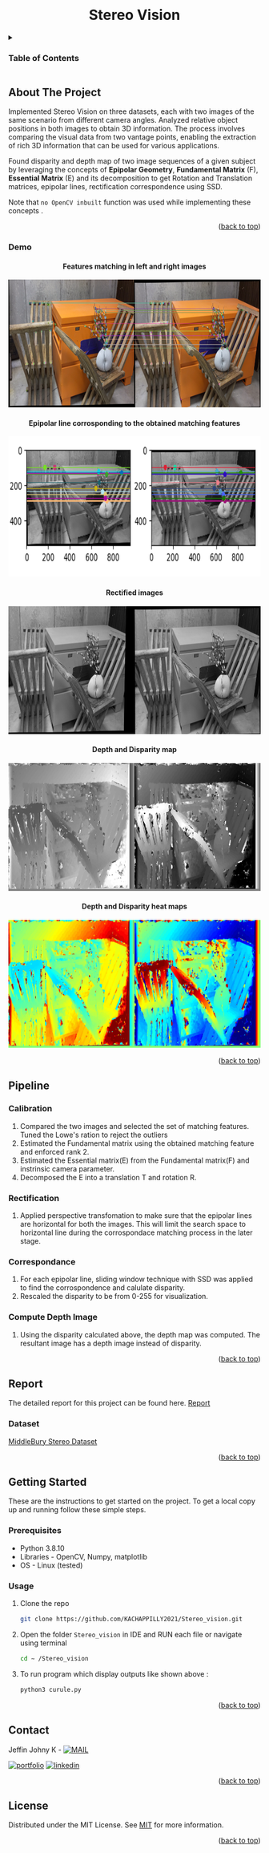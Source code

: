 <a name="readme-top"></a>

<!-- PROJECT LOGO -->
<br />
<div align="center">


  <h1 align="center">Stereo Vision </h1>


</div>



<!-- TABLE OF CONTENTS -->
<details>
  <summary><h3>Table of Contents</h3></summary>
  <ol>
    <li>
      <a href="#about-the-project">About The Project</a>
      <ul>
        <li><a href="#demo">Demo</a></li>
      </ul>
    </li>
    <li>
      <a href="#pipeline">Pipeline</a>
      <ul>
        <li><a href="#calibration">Calibration</a></li>
	<li><a href="#report">Rectification</a></li>
	<li><a href="#correspondance">Correspondance</a></li>
	<li><a href="#compute-depth-image">Compute Depth Image</a></li>
      </ul>
    </li>
    <li>
      <a href="#report">Report</a>
      <ul>
        <li><a href="#dataset">Dataset</a></li>
      </ul>
    </li>
    <li>
      <a href="#getting-started">Getting Started</a>
      <ul>
        <li><a href="#prerequisites">Prerequisites</a></li>
        <li><a href="#usage">Usage</a></li>
      </ul>
    </li>
    <li><a href="#contact">Contact</a></li>
    <li><a href="#license">License</a></li>
  </ol>
</details>



<!-- ABOUT THE PROJECT -->
## About The Project



Implemented Stereo Vision on three datasets, each with two images of the same scenario from different camera angles. Analyzed relative object positions in both images to obtain 3D information. The process involves comparing the visual data from two vantage points, enabling the extraction of rich 3D information that can be used for various applications.

Found disparity and depth map of two image sequences of a given subject by leveraging the concepts of **Epipolar Geometry**, **Fundamental Matrix** (F), **Essential Matrix** (E) and its decomposition to get Rotation and Translation matrices, epipolar lines, rectification correspondence using SSD.

 Note that ```no OpenCV inbuilt``` function was used while implementing these concepts .


<p align="right">(<a href="#readme-top">back to top</a>)</p>

### Demo

<div align="center">


  <h4 align="center"> Features matching in left and right images</h4>


</div>

<img src="https://github.com/KACHAPPILLY2021/Stereo_vision/blob/main/output/Matches_screenshot_18.04.2022.png?raw=true" height="255" width="1000" alt="features">
<div align="center">


  <h4 align="center">Epipolar line corrosponding to the obtained matching features</h4>


</div>

<img src="https://github.com/KACHAPPILLY2021/Stereo_vision/blob/main/output/epipolar%20(1).png?raw=true" height="280" width="1000" alt="epipolar">
<div align="center">


  <h4 align="center">Rectified images</h4>


</div>

<img src="https://github.com/KACHAPPILLY2021/Stereo_vision/blob/main/output/rectified.jpg?raw=true" height="255" width="1000" alt="rectified">
<div align="center">


  <h4 align="center"> Depth and Disparity map</h4>


</div>

<img src="https://github.com/KACHAPPILLY2021/Stereo_vision/blob/main/output/depth_disparity.jpg?raw=true" height="255" width="1000" alt="map">
<div align="center">


  <h4 align="center"> Depth and Disparity heat maps</h4>


</div>

<img src="https://github.com/KACHAPPILLY2021/Stereo_vision/blob/main/output/heatmap.jpg?raw=true" height="255" width="1000" alt="heat map">
<p align="right">(<a href="#readme-top">back to top</a>)</p>


<!-- Pipeline -->
## Pipeline

### Calibration

1) Compared the two images and selected the set of matching features. Tuned the Lowe's ration to reject the outliers
2) Estimated the Fundamental matrix using the obtained matching feature and enforced rank 2. 
3) Estimated the Essential matrix(E) from the Fundamental matrix(F) and instrinsic camera parameter.
4) Decomposed the E into a translation T and rotation R.

### Rectification

1) Applied perspective transfomation to make sure that the epipolar lines are horizontal for both the images. This will limit the search space to horizontal line during the corrospondace matching process in the later stage.

### Correspondance

1) For each epipolar line, sliding window technique with SSD was applied to find the corrospondence and calulate disparity.
2) Rescaled the disparity to be from 0-255 for visualization.

### Compute Depth Image

1) Using the disparity calculated above, the depth map was computed. The resultant image has a depth image instead of disparity.

<p align="right">(<a href="#readme-top">back to top</a>)</p>



<!-- Reports -->
## Report

The detailed report for this project can be found here. [Report](https://github.com/KACHAPPILLY2021/Stereo_vision/blob/main/ENPM_673_P3.pdf)

### Dataset

[MiddleBury Stereo Dataset](https://vision.middlebury.edu/stereo/data/scenes2021/#description)

<p align="right">(<a href="#readme-top">back to top</a>)</p>


<!-- GETTING STARTED -->
## Getting Started

These are the instructions to get started on the project.
To get a local copy up and running follow these simple steps.

### Prerequisites
* Python 3.8.10
* Libraries - OpenCV, Numpy, matplotlib
* OS - Linux (tested)


### Usage

1. Clone the repo
   ```sh
   git clone https://github.com/KACHAPPILLY2021/Stereo_vision.git
   ```
2. Open the folder ```Stereo_vision``` in IDE and RUN each file or navigate using terminal
   ```sh
   cd ∼ /Stereo_vision
   ```
3. To run program which display outputs like shown above :
   ```sh
   python3 curule.py
   ```


<p align="right">(<a href="#readme-top">back to top</a>)</p>



<!-- CONTACT -->
## Contact

Jeffin Johny K - [![MAIL](https://img.shields.io/badge/Gmail-D14836?style=for-the-badge&logo=gmail&logoColor=white)](mailto:jeffinjk@umd.edu)
	
[![portfolio](https://img.shields.io/badge/my_portfolio-000?style=for-the-badge&logo=ko-fi&logoColor=white)](https://kachappilly2021.github.io/)
[![linkedin](https://img.shields.io/badge/linkedin-0A66C2?style=for-the-badge&logo=linkedin&logoColor=white)](http://www.linkedin.com/in/jeffin-johny-kachappilly-0a8597136)

<p align="right">(<a href="#readme-top">back to top</a>)</p>



<!-- LICENSE -->
## License

Distributed under the MIT License. See [MIT](https://choosealicense.com/licenses/mit/) for more information.

<p align="right">(<a href="#readme-top">back to top</a>)</p>



<!-- MARKDOWN LINKS & IMAGES -->
<!-- https://www.markdownguide.org/basic-syntax/#reference-style-links -->
[contributors-shield]: https://img.shields.io/github/contributors/othneildrew/Best-README-Template.svg?style=for-the-badge
[contributors-url]: https://github.com/othneildrew/Best-README-Template/graphs/contributors
[forks-shield]: https://img.shields.io/github/forks/othneildrew/Best-README-Template.svg?style=for-the-badge
[forks-url]: https://github.com/othneildrew/Best-README-Template/network/members
[stars-shield]: https://img.shields.io/github/stars/othneildrew/Best-README-Template.svg?style=for-the-badge
[stars-url]: https://github.com/othneildrew/Best-README-Template/stargazers
[issues-shield]: https://img.shields.io/github/issues/othneildrew/Best-README-Template.svg?style=for-the-badge
[issues-url]: https://github.com/othneildrew/Best-README-Template/issues
[license-shield]: https://img.shields.io/github/license/othneildrew/Best-README-Template.svg?style=for-the-badge
[license-url]: https://github.com/othneildrew/Best-README-Template/blob/master/LICENSE.txt
[linkedin-shield]: https://img.shields.io/badge/-LinkedIn-black.svg?style=for-the-badge&logo=linkedin&colorB=555
[linkedin-url]: https://linkedin.com/in/othneildrew
[product-screenshot]: images/screenshot.png
[Next.js]: https://img.shields.io/badge/next.js-000000?style=for-the-badge&logo=nextdotjs&logoColor=white
[Next-url]: https://nextjs.org/
[React.js]: https://img.shields.io/badge/React-20232A?style=for-the-badge&logo=react&logoColor=61DAFB
[React-url]: https://reactjs.org/
[Vue.js]: https://img.shields.io/badge/Vue.js-35495E?style=for-the-badge&logo=vuedotjs&logoColor=4FC08D
[Vue-url]: https://vuejs.org/
[Angular.io]: https://img.shields.io/badge/Angular-DD0031?style=for-the-badge&logo=angular&logoColor=white
[Angular-url]: https://angular.io/
[Svelte.dev]: https://img.shields.io/badge/Svelte-4A4A55?style=for-the-badge&logo=svelte&logoColor=FF3E00
[Svelte-url]: https://svelte.dev/
[Laravel.com]: https://img.shields.io/badge/Laravel-FF2D20?style=for-the-badge&logo=laravel&logoColor=white
[Laravel-url]: https://laravel.com
[Bootstrap.com]: https://img.shields.io/badge/Bootstrap-563D7C?style=for-the-badge&logo=bootstrap&logoColor=white
[Bootstrap-url]: https://getbootstrap.com
[JQuery.com]: https://img.shields.io/badge/jQuery-0769AD?style=for-the-badge&logo=jquery&logoColor=white
[JQuery-url]: https://jquery.com
